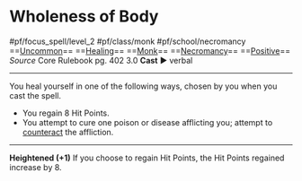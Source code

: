 # Wholeness of Body
#pf/focus_spell/level_2 #pf/class/monk #pf/school/necromancy 
==[Uncommon](../../../Traits/Uncommon.md)== ==[Healing](../../../Traits/Healing.md)== ==[Monk](../../../Traits/Monk.md)== ==[Necromancy](../../../Traits/Necromancy.md)== ==[Positive](../../../Traits/Positive.md)==
*Source* Core Rulebook pg. 402 3.0
**Cast** ► verbal

---
You heal yourself in one of the following ways, chosen by you when you cast the spell.
- You regain 8 Hit Points.
- You attempt to cure one poison or disease afflicting you; attempt to [counteract](../../../Rules/Counteracting.md) the affliction.

<hr>

**Heightened (+1)** If you choose to regain Hit Points, the Hit Points regained increase by 8.